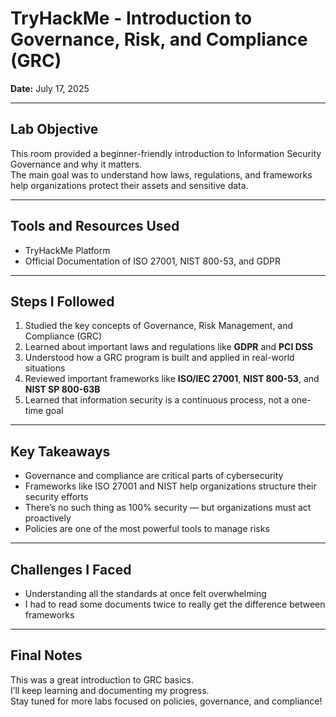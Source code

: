 # TryHackMe - Introduction to Governance, Risk, and Compliance (GRC)

**Date:** July 17, 2025  

---

## Lab Objective  
This room provided a beginner-friendly introduction to Information Security Governance and why it matters.  
The main goal was to understand how laws, regulations, and frameworks help organizations protect their assets and sensitive data.

---

## Tools and Resources Used  
- TryHackMe Platform  
- Official Documentation of ISO 27001, NIST 800-53, and GDPR  

---

## Steps I Followed  
1. Studied the key concepts of Governance, Risk Management, and Compliance (GRC)  
2. Learned about important laws and regulations like **GDPR** and **PCI DSS**  
3. Understood how a GRC program is built and applied in real-world situations  
4. Reviewed important frameworks like **ISO/IEC 27001**, **NIST 800-53**, and **NIST SP 800-63B**  
5. Learned that information security is a continuous process, not a one-time goal  

---

## Key Takeaways  
- Governance and compliance are critical parts of cybersecurity  
- Frameworks like ISO 27001 and NIST help organizations structure their security efforts  
- There’s no such thing as 100% security — but organizations must act proactively  
- Policies are one of the most powerful tools to manage risks  

---

## Challenges I Faced  
- Understanding all the standards at once felt overwhelming  
- I had to read some documents twice to really get the difference between frameworks  

---

## Final Notes  
This was a great introduction to GRC basics.  
I’ll keep learning and documenting my progress.  
Stay tuned for more labs focused on policies, governance, and compliance!
